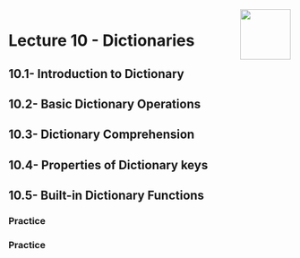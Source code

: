 <img align="right" width="90" height="90" src="https://github.com/cs-MohamedAyman/Computer-Science-Textbooks/blob/master/logos/python.jpg">

# Lecture 10 - Dictionaries
## 10.1- Introduction to Dictionary
## 10.2- Basic Dictionary Operations
## 10.3- Dictionary Comprehension
## 10.4- Properties of Dictionary keys
## 10.5- Built-in Dictionary Functions
### Practice
### Practice

